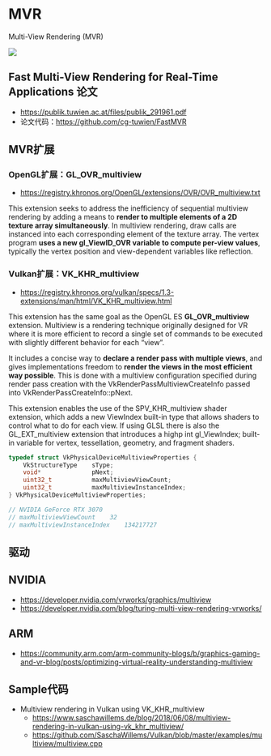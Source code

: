 # MVR

Multi-View Rendering (MVR)

![](https://developer-blogs.nvidia.com/wp-content/uploads/2018/09/Multiview_CPU_GPU_Timeline.png)

## Fast Multi-View Rendering for Real-Time Applications 论文

- https://publik.tuwien.ac.at/files/publik_291961.pdf
- 论文代码：https://github.com/cg-tuwien/FastMVR

## MVR扩展

### OpenGL扩展：GL_OVR_multiview

- https://registry.khronos.org/OpenGL/extensions/OVR/OVR_multiview.txt

This extension seeks to address the inefficiency of sequential multiview rendering by adding a means to **render to multiple elements of a 2D texture array simultaneously**.  In multiview rendering, draw calls are instanced into each corresponding element of the texture array.  The vertex program **uses a new gl_ViewID_OVR variable to compute per-view values**, typically the vertex position and view-dependent variables like reflection.

### Vulkan扩展：VK_KHR_multiview 

- https://registry.khronos.org/vulkan/specs/1.3-extensions/man/html/VK_KHR_multiview.html

This extension has the same goal as the OpenGL ES **GL_OVR_multiview** extension. Multiview is a rendering technique originally designed for VR where it is more efficient to record a single set of commands to be executed with slightly different behavior for each “view”.

It includes a concise way to **declare a render pass with multiple views**, and gives implementations freedom to **render the views in the most efficient way possible**. This is done with a multiview configuration specified during render pass creation with the VkRenderPassMultiviewCreateInfo passed into VkRenderPassCreateInfo::pNext.

This extension enables the use of the SPV_KHR_multiview shader extension, which adds a new ViewIndex built-in type that allows shaders to control what to do for each view. If using GLSL there is also the GL_EXT_multiview extension that introduces a highp int gl_ViewIndex; built-in variable for vertex, tessellation, geometry, and fragment shaders.

```cpp
typedef struct VkPhysicalDeviceMultiviewProperties {
    VkStructureType    sType;
    void*              pNext;
    uint32_t           maxMultiviewViewCount;
    uint32_t           maxMultiviewInstanceIndex;
} VkPhysicalDeviceMultiviewProperties;

// NVIDIA GeForce RTX 3070
// maxMultiviewViewCount	32
// maxMultiviewInstanceIndex	134217727
```

## 驱动

## NVIDIA

- https://developer.nvidia.com/vrworks/graphics/multiview
- https://developer.nvidia.com/blog/turing-multi-view-rendering-vrworks/

## ARM

- https://community.arm.com/arm-community-blogs/b/graphics-gaming-and-vr-blog/posts/optimizing-virtual-reality-understanding-multiview

## Sample代码

- Multiview rendering in Vulkan using VK_KHR_multiview
  - https://www.saschawillems.de/blog/2018/06/08/multiview-rendering-in-vulkan-using-vk_khr_multiview/
  - https://github.com/SaschaWillems/Vulkan/blob/master/examples/multiview/multiview.cpp




